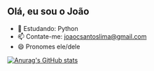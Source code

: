 ## Olá, eu sou o João

- 🌱 Estudando: Python
- 📫 Contate-me: joaocsantoslima@gmail.com
- 😄 Pronomes ele/dele

[![Anurag's GitHub stats](https://github-readme-stats.vercel.app/api?username=jaouiq)](https://github.com/anuraghazra/github-readme-stats)
